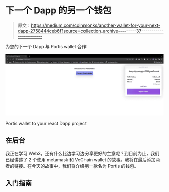 # 下一个 Dapp 的另一个钱包

> 原文：<https://medium.com/coinmonks/another-wallet-for-your-next-dapp-2758444ceb6f?source=collection_archive---------37----------------------->

为您的下一个 Dapp 与 Portis wallet 合作

![](img/8551a0abef12e45473c90dfc4aaacbf2.png)

Portis wallet to your react Dapp project

## 在后台

我正在学习 Web3，还有什么比边学习边分享更好的主意呢？到目前为止，我们已经讲述了 2 个使用 metamask 和 VeChain wallet 的故事。我将在最后添加两者的链接。在今天的故事中，我们将介绍另一款名为 Portis 的钱包。

## 入门指南